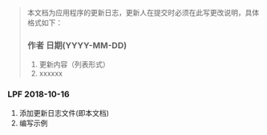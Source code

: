 > 本文档为应用程序的更新日志，更新人在提交时必须在此写更改说明，具体格式如下：
> ### 作者 日期(YYYY-MM-DD)
> 1. 更新内容（列表形式）
> 2. xxxxxx
### LPF 2018-10-16
1. 添加更新日志文件(即本文档)
1. 编写示例